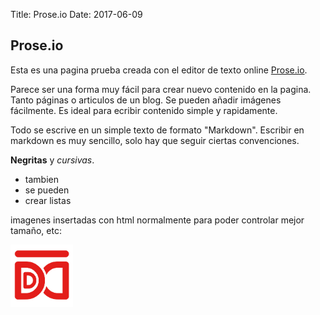 Title: Prose.io
Date: 2017-06-09


## Prose.io

Esta es una pagina prueba creada con el editor de texto online [Prose.io](http://prose.io).

Parece ser una forma muy fácil para crear nuevo contenido en la pagina. Tanto páginas o articulos de un blog. Se pueden añadir imágenes fácilmente. Es ideal para ecribir contenido simple y rapidamente.

Todo se escrive en un simple texto de formato "Markdown". Escribir en markdown es muy sencillo, solo hay que seguir ciertas convenciones.

**Negritas** y *cursivas*.

* tambien
* se pueden
* crear listas

imagenes insertadas con html normalmente para poder controlar mejor tamaño, etc:

<img src="./images/logo_dekoa_red_550.png" style="width: 100px">

